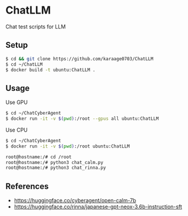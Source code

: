 # ChatLLM
Chat test scripts for LLM
## Setup

```sh
$ cd && git clone https://github.com/karaage0703/ChatLLM
$ cd ~/ChatLLM
$ docker build -t ubuntu:ChatLLM .
```

## Usage

Use GPU

```sh
$ cd ~/ChatCyberAgent
$ docker run -it -v $(pwd):/root --gpus all ubuntu:ChatLLM
```

Use CPU 

```sh
$ cd ~/ChatCyberAgent
$ docker run -it -v $(pwd):/root ubuntu:ChatLLM
```


```sh
root@hostname:/# cd /root
root@hostname:/# python3 chat_calm.py
root@hostname:/# python3 chat_rinna.py
```
## References
- https://huggingface.co/cyberagent/open-calm-7b
- https://huggingface.co/rinna/japanese-gpt-neox-3.6b-instruction-sft

